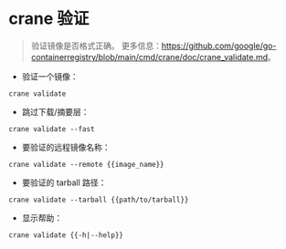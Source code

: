 # crane 验证

> 验证镜像是否格式正确。
> 更多信息：<https://github.com/google/go-containerregistry/blob/main/cmd/crane/doc/crane_validate.md>。

- 验证一个镜像：

`crane validate`

- 跳过下载/摘要层：

`crane validate --fast`

- 要验证的远程镜像名称：

`crane validate --remote {{image_name}}`

- 要验证的 tarball 路径：

`crane validate --tarball {{path/to/tarball}}`

- 显示帮助：

`crane validate {{-h|--help}}`